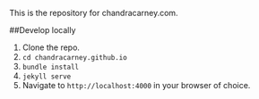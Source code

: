 This is the repository for chandracarney.com. 

##Develop locally
1. Clone the repo.
2. ```cd chandracarney.github.io```
3. ```bundle install```
4. ```jekyll serve```
5. Navigate to ```http://localhost:4000``` in your browser of choice.
